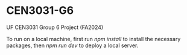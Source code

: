# CEN3031-G6
UF CEN3031 Group 6 Project (FA2024)

To run on a local machine, first run *npm install* to install the necessary packages, then *npm run dev* to deploy a local server.
